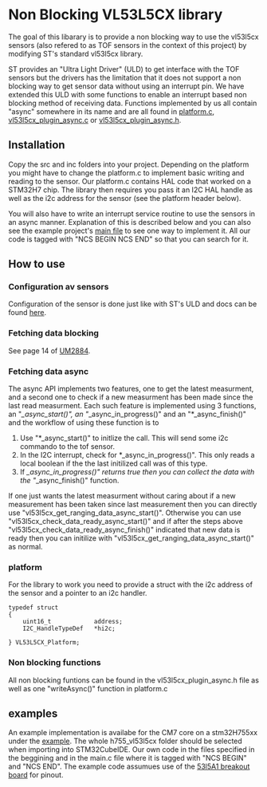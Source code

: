 # Non Blocking VL53L5CX library
The goal of this libarary is to provide a non blocking way to use the vl53l5cx sensors (also refered to as TOF sensors in the context of this project) by modifying ST's standard vl53l5cx library.

ST provides an "Ultra Light Driver" (ULD) to get interface with the TOF sensors but the drivers has the limitation that it does not support a non blocking way to get sensor data without using an interrupt pin. We have extended this ULD with some functions to enable an interrupt based non blocking method of receiving data. Functions implemented by us all contain "async" somewhere in its name and are all found in [platform.c](src/platform.c), [vl53l5cx_plugin_async.c](src/vl53l5cx_plugin_async.c) or [vl53l5cx_plugin_async.h](inc/vl53l5cx_plugin_async.h). 

## Installation

Copy the src and inc folders into your project. Depending on the platform you might have to change the platform.c to implement basic writing and reading to the sensor. Our platform.c contains HAL code that worked on a STM32H7 chip. The library then requires you pass it an I2C HAL handle as well as the i2c address for the sensor (see the platform header below). 

You will also have to write an interrupt service routine to use the sensors in an async manner. Explanation of this is described below and you can also see the example project's [main file](examples/h755_vl53l5cx/CM7/Core/Src/main.c) to see one way to implement it. All our code is tagged with "NCS BEGIN <our code> NCS END" so that you can search for it. 

## How to use

### Configuration av sensors

Configuration of the sensor is done just like with ST's ULD and docs can be found [here](docs/VL53L5CX_ULD_UM2884.pdf).

### Fetching data blocking

See page 14 of [UM2884](docs/VL53L5CX_ULD_UM2884.pdf).

### Fetching data async

The async API implements two features, one to get the latest measurment, and a second one to check if a new measurment has been made since the last read measurment.
Each such feature is implemented using 3 functions, an "*_async_start()", an "*_async_in_progress()" and an "*_async_finish()" and the workflow of using these function is to

1. Use "*_async_start()" to initlize the call. This will send some i2c commando to the tof sensor.
2. In the I2C interrupt, check for *_async_in_progress()". This only reads a local boolean if the the last initilized call was of this type.
3. If *_async_in_progress()" returns true then you can collect the data with the "*_async_finish()" function.

If one just wants the latest measurment without caring about if a new measurement has been taken since last measurement then you can directly use "vl53l5cx_get_ranging_data_async_start()". Otherwise you can use "vl53l5cx_check_data_ready_async_start()" and if after the steps above "vl53l5cx_check_data_ready_async_finish()" indicated that new data is ready then you can initilize with  "vl53l5cx_get_ranging_data_async_start()" as normal.

### platform
For the library to work you need to provide a struct with the i2c address of the sensor and a pointer to an i2c handler.
```
typedef struct
{
    uint16_t  			address;
    I2C_HandleTypeDef 	*hi2c;

} VL53L5CX_Platform;
```

### Non blocking functions
All non blocking funtions can be found in the vl53l5cx_plugin_async.h file as well as one "writeAsync()" function in platform.c

## examples
An example implementation is availabe for the CM7 core on a stm32H755xx under the [example](examples). The whole h755_vl53l5cx folder should be selected when importing into STM32CubeIDE. Our own code in the files specified in the beggining and in the main.c file where it is tagged with "NCS BEGIN" and "NCS END". The example code assumues use of the [53l5A1 breakout board](https://www.st.com/en/evaluation-tools/x-nucleo-53l5a1.html) for pinout.

